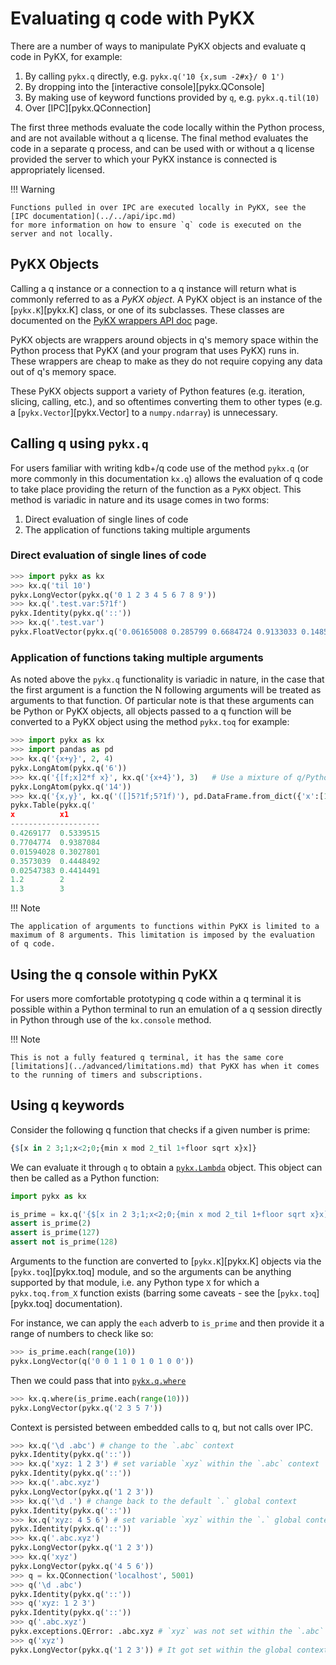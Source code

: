 # Evaluating q code with PyKX

There are a number of ways to manipulate PyKX objects and evaluate q code in PyKX, for example:

1. By calling `pykx.q` directly, e.g. `pykx.q('10 {x,sum -2#x}/ 0 1')`
2. By dropping into the [interactive console][pykx.QConsole]
3. By making use of keyword functions provided by `q`, e.g. `pykx.q.til(10)`
4. Over [IPC][pykx.QConnection]

The first three methods evaluate the code locally within the Python process, and are not available without a q license. The final method evaluates the code in a separate q process, and can be used with or without a q license provided the server to which your PyKX instance is connected is appropriately licensed.

!!! Warning

    Functions pulled in over IPC are executed locally in PyKX, see the [IPC documentation](../../api/ipc.md)
    for more information on how to ensure `q` code is executed on the server and not locally.

## PyKX Objects

Calling a q instance or a connection to a q instance will return what is commonly referred to as a *PyKX object*. A PyKX object is an instance of the [`pykx.K`][pykx.K] class, or one of its subclasses. These classes are documented on the [PyKX wrappers API doc](../../api/wrappers.md) page.

PyKX objects are wrappers around objects in q's memory space within the Python process that PyKX (and your program that uses PyKX) runs in. These wrappers are cheap to make as they do not require copying any data out of q's memory space.

These PyKX objects support a variety of Python features (e.g. iteration, slicing, calling, etc.), and so oftentimes converting them to other types (e.g. a [`pykx.Vector`][pykx.Vector] to a `numpy.ndarray`) is unnecessary.

## Calling q using `pykx.q`

For users familiar with writing kdb+/q code use of the method `pykx.q` (or more commonly in this documentation `kx.q`) allows the evaluation of q code to take place providing the return of the function as a `PyKX` object. This method is variadic in nature and its usage comes in two forms:

1. Direct evaluation of single lines of code
2. The application of functions taking multiple arguments


### Direct evaluation of single lines of code

```python
>>> import pykx as kx
>>> kx.q('til 10')
pykx.LongVector(pykx.q('0 1 2 3 4 5 6 7 8 9'))
>>> kx.q('.test.var:5?1f')
pykx.Identity(pykx.q('::'))
>>> kx.q('.test.var')
pykx.FloatVector(pykx.q('0.06165008 0.285799 0.6684724 0.9133033 0.1485357'))
```

### Application of functions taking multiple arguments

As noted above the `pykx.q` functionality is variadic in nature, in the case that the first argument is a function the N following arguments will be treated as arguments to that function. Of particular note is that these arguments can be Python or PyKX objects, all objects passed to a q function will be converted to a PyKX object using the method `pykx.toq` for example:

```python
>>> import pykx as kx
>>> import pandas as pd
>>> kx.q('{x+y}', 2, 4)
pykx.LongAtom(pykx.q('6'))
>>> kx.q('{[f;x]2*f x}', kx.q('{x+4}'), 3)   # Use a mixture of q/Python objects
pykx.LongAtom(pykx.q('14'))
>>> kx.q('{x,y}', kx.q('([]5?1f;5?1f)'), pd.DataFrame.from_dict({'x':[1.2, 1.3], 'x1': [2.0, 3.0]}))
pykx.Table(pykx.q('
x          x1       
--------------------
0.4269177  0.5339515
0.7704774  0.9387084
0.01594028 0.3027801
0.3573039  0.4448492
0.02547383 0.4414491
1.2        2        
1.3        3     
```

!!! Note

	The application of arguments to functions within PyKX is limited to a maximum of 8 arguments. This limitation is imposed by the evaluation of q code.

## Using the q console within PyKX

For users more comfortable prototyping q code within a q terminal it is possible within a Python terminal to run an emulation of a q session directly in Python through use of the `kx.console` method.

!!! Note

    This is not a fully featured q terminal, it has the same core [limitations](../advanced/limitations.md) that PyKX has when it comes to the running of timers and subscriptions.

## Using q keywords

Consider the following q function that checks if a given number is prime:

```q
{$[x in 2 3;1;x<2;0;{min x mod 2_til 1+floor sqrt x}x]}
```

We can evaluate it through `q` to obtain a [`pykx.Lambda`](../../api/wrappers.md) object. This object can then be called as a Python function:

```python
import pykx as kx

is_prime = kx.q('{$[x in 2 3;1;x<2;0;{min x mod 2_til 1+floor sqrt x}x]}')
assert is_prime(2)
assert is_prime(127)
assert not is_prime(128)
```

Arguments to the function are converted to [`pykx.K`][pykx.K] objects via the [`pykx.toq`][pykx.toq] module, and so the arguments can be anything supported by that module, i.e. any Python type `X` for which a `pykx.toq.from_X` function exists (barring some caveats - see the [`pykx.toq`][pykx.toq] documentation).

For instance, we can apply the `each` adverb to `is_prime` and then provide it a range of numbers to check like so:

```python
>>> is_prime.each(range(10))
pykx.LongVector(q('0 0 1 1 0 1 0 1 0 0'))
```

Then we could pass that into [`pykx.q.where`](../../api/q/q.md#where)

```python
>>> kx.q.where(is_prime.each(range(10)))
pykx.LongVector(pykx.q('2 3 5 7'))
```

Context is persisted between embedded calls to q, but not calls over IPC.

```python
>>> kx.q('\d .abc') # change to the `.abc` context
pykx.Identity(pykx.q('::'))
>>> kx.q('xyz: 1 2 3') # set variable `xyz` within the `.abc` context
pykx.Identity(pykx.q('::'))
>>> kx.q('.abc.xyz')
pykx.LongVector(pykx.q('1 2 3'))
>>> kx.q('\d .') # change back to the default `.` global context
pykx.Identity(pykx.q('::'))
>>> kx.q('xyz: 4 5 6') # set variable `xyz` within the `.` global context
pykx.Identity(pykx.q('::'))
>>> kx.q('.abc.xyz')
pykx.LongVector(pykx.q('1 2 3'))
>>> kx.q('xyz')
pykx.LongVector(pykx.q('4 5 6'))
>>> q = kx.QConnection('localhost', 5001)
>>> q('\d .abc')
pykx.Identity(pykx.q('::'))
>>> q('xyz: 1 2 3')
pykx.Identity(pykx.q('::'))
>>> q('.abc.xyz')
pykx.exceptions.QError: .abc.xyz # `xyz` was not set within the `.abc` context.
>>> q('xyz')
pykx.LongVector(pykx.q('1 2 3')) # It got set within the global context
```
